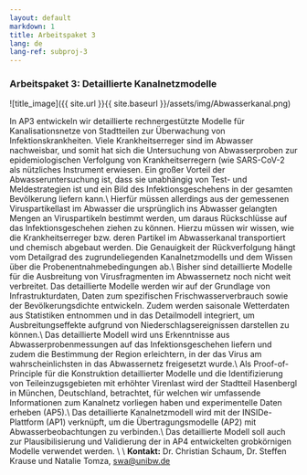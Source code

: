 ```yaml
---
layout: default
markdown: 1
title: Arbeitspaket 3
lang: de
lang-ref: subproj-3
---
```


### Arbeitspaket 3: Detaillierte Kanalnetzmodelle

![title_image]({{ site.url }}{{ site.baseurl }}/assets/img/Abwasserkanal.png)

In AP3 entwickeln wir detaillierte rechnergestützte Modelle für Kanalisationsnetze von Stadtteilen zur Überwachung von Infektionskrankheiten. Viele Krankheitserreger sind im Abwasser nachweisbar, und somit hat sich die Untersuchung von Abwasserproben zur epidemiologischen Verfolgung von Krankheitserregern (wie SARS-CoV-2 als nützliches Instrument erwiesen. Ein großer Vorteil der Abwasseruntersuchung ist, dass sie unabhängig von Test- und Meldestrategien ist und ein Bild des Infektionsgeschehens in der gesamten Bevölkerung liefern kann.\\
Hierfür müssen allerdings aus der gemessenen Viruspartikellast im Abwasser die ursprünglich ins Abwasser gelangten Mengen an Viruspartikeln bestimmt werden, um daraus Rückschlüsse auf das Infektionsgeschehen ziehen zu können. Hierzu müssen wir wissen, wie die Krankheitserreger bzw. deren Partikel im Abwasserkanal transportiert und chemisch abgebaut werden. Die Genauigkeit der Rückverfolgung hängt vom Detailgrad des zugrundeliegenden Kanalnetzmodells und dem Wissen über die Probenentnahmebedingungen ab.\\
Bisher sind detaillierte Modelle für die Ausbreitung von Virusfragmenten im Abwassernetz noch nicht weit verbreitet. Das detaillierte Modelle werden wir auf der Grundlage von Infrastrukturdaten, Daten zum spezifischen Frischwasserverbrauch sowie der Bevölkerungsdichte entwickeln. Zudem werden saisonale Wetterdaten aus Statistiken entnommen und in das Detailmodell integriert, um Ausbreitungseffekte aufgrund von Niederschlagsereignissen darstellen zu können.\\
Das detaillierte Modell wird uns Erkenntnisse aus Abwasserprobenmessungen auf das Infektionsgeschehen liefern und zudem die Bestimmung der Region erleichtern, in der das Virus am wahrscheinlichsten in das Abwassernetz freigesetzt wurde.\\
Als Proof-of-Principle für die Konstruktion detaillierter Modelle und die Identifizierung von Teileinzugsgebieten mit erhöhter Virenlast wird der Stadtteil Hasenbergl in München, Deutschland, betrachtet, für welchen wir umfassende Informationen zum Kanalnetz vorliegen haben und experimentelle Daten erheben (AP5).\\
Das detaillierte Kanalnetzmodell wird mit der INSIDe-Plattform (AP1) verknüpft, um die Übertragungsmodelle (AP2) mit Abwasserbeobachtungen zu verbinden.\\
Das detaillierte Modell soll auch zur Plausibilisierung und Validierung der in AP4 entwickelten grobkörnigen Modelle verwendet werden. \\
\\
**Kontakt:** Dr. Christian Schaum, Dr. Steffen Krause und Natalie Tomza, swa@unibw.de